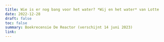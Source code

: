 ```yaml
---
title: Wie is er nog bang voor het water? *Wij en het water* van Lotte Jensen
date: 2022-12-28
draft: false
toc: false
summary: Boekrecensie De Reactor (verschijnt 14 juni 2023)
link: 
---
```


